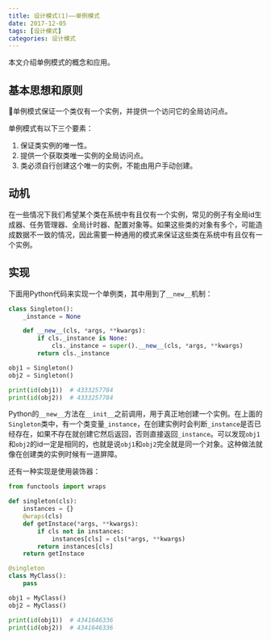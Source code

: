 ```yaml
---
title: 设计模式(1)——单例模式
date: 2017-12-05
tags: [设计模式]
categories: 设计模式
---
```


本文介绍单例模式的概念和应用。

<!--more-->

## 基本思想和原则

单例模式保证一个类仅有一个实例，并提供一个访问它的全局访问点。

单例模式有以下三个要素：

1. 保证类实例的唯一性。
2. 提供一个获取类唯一实例的全局访问点。
3. 类必须自行创建这个唯一的实例，不能由用户手动创建。

## 动机

在一些情况下我们希望某个类在系统中有且仅有一个实例，常见的例子有全局id生成器、任务管理器、全局计时器、配置对象等。如果这些类的对象有多个，可能造成数据不一致的情况，因此需要一种通用的模式来保证这些类在系统中有且仅有一个实例。

## 实现

下面用Python代码来实现一个单例类，其中用到了`__new__`机制：

```Python
class Singleton():
    _instance = None

    def __new__(cls, *args, **kwargs):
        if cls._instance is None:
            cls._instance = super().__new__(cls, *args, **kwargs)
        return cls._instance

obj1 = Singleton()
obj2 = Singleton()

print(id(obj1))  # 4333257784
print(id(obj2))  # 4333257784
```

Python的`__new__`方法在`__init__`之前调用，用于真正地创建一个实例。在上面的`Singleton`类中，有一个类变量`_instance`，在创建实例时会判断`_instance`是否已经存在，如果不存在就创建它然后返回，否则直接返回`_instance`。可以发现`obj1`和`obj2`的id一定是相同的，也就是说`obj1`和`obj2`完全就是同一个对象。这种做法就像在创建类的实例时候有一道屏障。

还有一种实现是使用装饰器：

```Python
from functools import wraps

def singleton(cls):
    instances = {}
    @wraps(cls)
    def getInstace(*args, **kwargs):
        if cls not in instances:
            instances[cls] = cls(*args, **kwargs)
        return instances[cls]
    return getInstace

@singleton
class MyClass():
    pass

obj1 = MyClass()
obj2 = MyClass()

print(id(obj1))  # 4341646336
print(id(obj2))  # 4341646336
```
